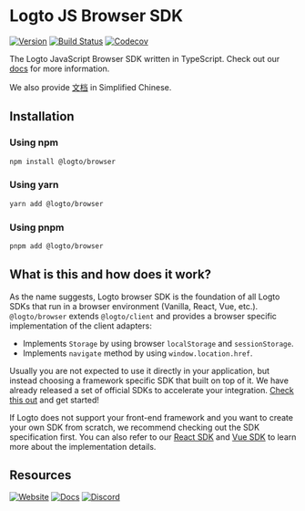 # Logto JS Browser SDK
[![Version](https://img.shields.io/npm/v/@logto/browser)](https://www.npmjs.com/package/@logto/browser)
[![Build Status](https://github.com/logto-io/js/actions/workflows/main.yml/badge.svg)](https://github.com/logto-io/js/actions/workflows/main.yml)
[![Codecov](https://img.shields.io/codecov/c/github/logto-io/js)](https://app.codecov.io/gh/logto-io/js?branch=master)

The Logto JavaScript Browser SDK written in TypeScript. Check out our [docs](https://docs.logto.io/JavaScript/browser/) for more information.

We also provide [文档](https://docs.logto.io/zh-cn/sdk/JavaScript/browser/) in Simplified Chinese.

## Installation

### Using npm

```bash
npm install @logto/browser
```

### Using yarn

```bash
yarn add @logto/browser
```

### Using pnpm

```bash
pnpm add @logto/browser
```

## What is this and how does it work?

As the name suggests, Logto browser SDK is the foundation of all Logto SDKs that run in a browser environment (Vanilla, React, Vue, etc.). `@logto/browser` extends `@logto/client` and provides a browser specific implementation of the client adapters:

* Implements `Storage` by using browser `localStorage` and `sessionStorage`.
* Implements `navigate` method by using `window.location.href`.

Usually you are not expected to use it directly in your application, but instead choosing a framework specific SDK that built on top of it. We have already released a set of official SDKs to accelerate your integration. [Check this out](https://docs.logto.io/docs/recipes/integrate-logto/) and get started!

If Logto does not support your front-end framework and you want to create your own SDK from scratch, we recommend checking out the SDK specification first. You can also refer to our [React SDK](https://github.com/logto-io/js/tree/master/packages/react) and [Vue SDK](https://github.com/logto-io/js/tree/master/packages/react) to learn more about the implementation details.

## Resources

[![Website](https://img.shields.io/badge/website-logto.io-8262F8.svg)](https://logto.io/)
[![Docs](https://img.shields.io/badge/docs-logto.io-green.svg)](https://docs.logto.io/sdk/JavaScript/browser/)
[![Discord](https://img.shields.io/discord/965845662535147551?logo=discord&logoColor=ffffff&color=7389D8&cacheSeconds=600)](https://discord.gg/UEPaF3j5e6)
